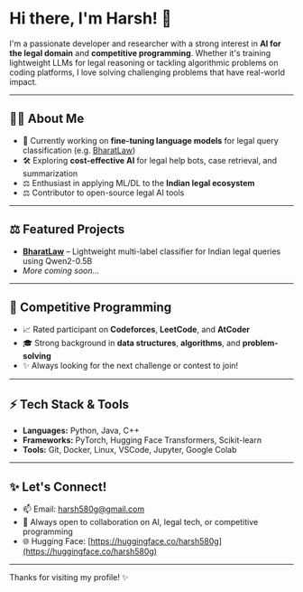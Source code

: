 # Hi there, I'm Harsh! 👋

I'm a passionate developer and researcher with a strong interest in **AI for the legal domain** and **competitive programming**. Whether it's training lightweight LLMs for legal reasoning or tackling algorithmic problems on coding platforms, I love solving challenging problems that have real-world impact.

---

## 👨‍💻 About Me

* 🧠 Currently working on **fine-tuning language models** for legal query classification (e.g. [BharatLaw](https://huggingface.co/harsh580g/qwen2-0.5B-fine-tuned-on-legal-data-v2))
* 🛠️ Exploring **cost-effective AI** for legal help bots, case retrieval, and summarization
* ⚖️ Enthusiast in applying ML/DL to the **Indian legal ecosystem**
* ⚖️ Contributor to open-source legal AI tools

---

## ⚖️ Featured Projects

* **[BharatLaw](https://github.com/harsh580g/qwen2-0.5B-fine-tuned-on-legal-data-v2)** – Lightweight multi-label classifier for Indian legal queries using Qwen2-0.5B
* *More coming soon...*

---

## 🚀 Competitive Programming

* 📈 Rated participant on **Codeforces**, **LeetCode**, and **AtCoder**
* 🎓 Strong background in **data structures**, **algorithms**, and **problem-solving**
* ✨ Always looking for the next challenge or contest to join!

---

## ⚡ Tech Stack & Tools

* **Languages:** Python, Java, C++
* **Frameworks:** PyTorch, Hugging Face Transformers, Scikit-learn
* **Tools:** Git, Docker, Linux, VSCode, Jupyter, Google Colab

---

## ✨ Let's Connect!

* 📫 Email: [harsh580g@gmail.com](mailto:harsh580g@gmail.com)
* 🤝 Always open to collaboration on AI, legal tech, or competitive programming
* 🌐 Hugging Face: [https://huggingface.co/harsh580g](https://huggingface.co/harsh580g)

---

Thanks for visiting my profile! ✨
